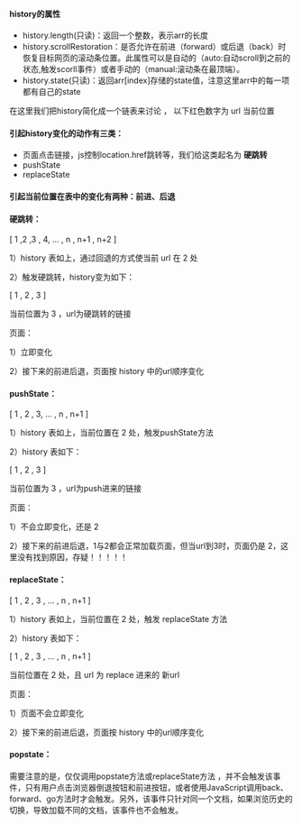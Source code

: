 #### history的属性

<ul>
  <li>history.length(只读)：返回一个整数，表示arr的长度</li>
  <li>history.scrollRestoration：是否允许在前进（forward）或后退（back）时恢复目标网页的滚动条位置。此属性可以是自动的（auto:自动scroll到之前的状态,触发scorll事件）或者手动的（manual:滚动条在最顶端）。</li>
  <li>history.state(只读)：返回arr[index]存储的state值，注意这里arr中的每一项都有自己的state</li>
</ul>


在这里我们把history简化成一个链表来讨论 ， 以下红色数字为 url 当前位置

#### 引起history变化的动作有三类：

<ul>
  <li>页面点击链接，js控制location.href跳转等，我们给这类起名为 <strong>硬跳转</strong> </li>
  <li>pushState</li>
  <li>replaceState</li>
</ul>

#### 引起当前位置在表中的变化有两种：前进、后退

#### 硬跳转：

[ 1 ,2 ,3 , 4, ... , n , n+1 , n+2 ]

1）history 表如上，通过回退的方式使当前 url 在 2 处

2）触发硬跳转，history变为如下：

[ 1 , 2 , 3 ]

当前位置为 3 ，url为硬跳转的链接

页面：

1）立即变化

2）接下来的前进后退，页面按 history 中的url顺序变化

#### pushState：

[ 1 , 2 , 3, ... , n , n+1 ]

1）history 表如上，当前位置在 2 处，触发pushState方法

2）history 表如下：

[ 1 , 2 , 3 ]

当前位置为 3 ，url为push进来的链接

页面：

1）不会立即变化，还是 2

2）接下来的前进后退，1与2都会正常加载页面，但当url到3时，页面仍是 2，这里没有找到原因，存疑！！！！！

#### replaceState：

[ 1 , 2 , 3 , ... , n , n+1 ]

1）history 表如上，当前位置在 2 处，触发 replaceState 方法

2）history 表如下：

[ 1 , 2 , 3 , ... , n , n+1 ]

当前位置在 2 处，且 url 为 replace 进来的 新url

页面：

1）页面不会立即变化

2）接下来的前进后退，页面按 history 中的url顺序变化

#### popstate：

需要注意的是，仅仅调用popstate方法或replaceState方法 ，并不会触发该事件，只有用户点击浏览器倒退按钮和前进按钮，或者使用JavaScript调用back、forward、go方法时才会触发。另外，该事件只针对同一个文档，如果浏览历史的切换，导致加载不同的文档，该事件也不会触发。
